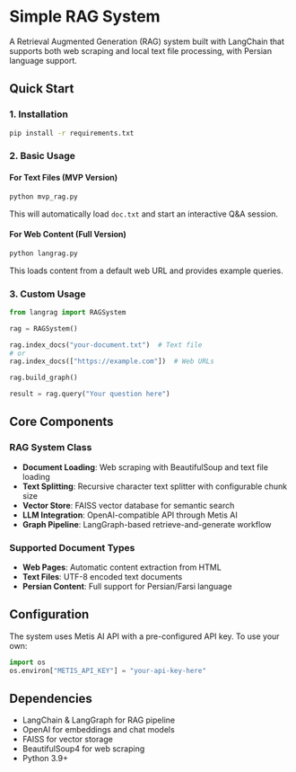 # Simple RAG System

A Retrieval Augmented Generation (RAG) system built with LangChain that supports both web scraping and local text file processing, with Persian language support.


## Quick Start

### 1. Installation

```bash
pip install -r requirements.txt
```

### 2. Basic Usage

#### For Text Files (MVP Version)
```bash
python mvp_rag.py
```
This will automatically load `doc.txt` and start an interactive Q&A session.

#### For Web Content (Full Version)
```bash
python langrag.py
```
This loads content from a default web URL and provides example queries.

### 3. Custom Usage

```python
from langrag import RAGSystem

rag = RAGSystem()

rag.index_docs("your-document.txt")  # Text file
# or
rag.index_docs(["https://example.com"])  # Web URLs

rag.build_graph()

result = rag.query("Your question here")
```


## Core Components

### RAG System Class
- **Document Loading**: Web scraping with BeautifulSoup and text file loading
- **Text Splitting**: Recursive character text splitter with configurable chunk size
- **Vector Store**: FAISS vector database for semantic search
- **LLM Integration**: OpenAI-compatible API through Metis AI
- **Graph Pipeline**: LangGraph-based retrieve-and-generate workflow

### Supported Document Types
- **Web Pages**: Automatic content extraction from HTML
- **Text Files**: UTF-8 encoded text documents
- **Persian Content**: Full support for Persian/Farsi language

## Configuration

The system uses Metis AI API with a pre-configured API key. To use your own:

```python
import os
os.environ["METIS_API_KEY"] = "your-api-key-here"
```

## Dependencies

- LangChain & LangGraph for RAG pipeline
- OpenAI for embeddings and chat models
- FAISS for vector storage
- BeautifulSoup4 for web scraping
- Python 3.9+






